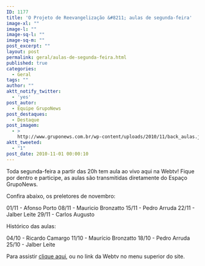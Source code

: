 ```yaml
---
ID: 1177
title: 'O Projeto de Reevangelização &#8211; aulas de segunda-feira'
image-xl: ""
image-l: ""
image-sq-l: ""
image-sq-m: ""
post_excerpt: ""
layout: post
permalink: geral/aulas-de-segunda-feira.html
published: true
categories:
  - Geral
tags: ""
author: ""
aktt_notify_twitter:
  - 'yes'
post_autor:
  - Equipe GrupoNews
post_destaques:
  - Destaque
post_imagem:
  - >
    http://www.gruponews.com.br/wp-content/uploads/2010/11/back_aulas.jpg
aktt_tweeted:
  - "1"
post_date: 2010-11-01 00:00:10
---
```

Toda segunda-feira a partir das 20h tem aula ao vivo aqui na Webtv! Fique por dentro e participe, as aulas são transmitidas diretamente do Espaço GrupoNews.

Confira abaixo, os preletores de novembro:

01/11 - Afonso Porto
08/11 - Mauricio Bronzatto
15/11 - Pedro Arruda
22/11 - Jalber Leite
29/11 - Carlos Augusto

Histórico das aulas:

04/10 - Ricardo Camargo
11/10 - Maurício Bronzatto
18/10 - Pedro Arruda
25/10 - Jalber Leite

Para assistir <a href="http://www.gruponews.com.br/webtv" target="_self">clique aqui</a>, ou no link da Webtv no menu superior do site.